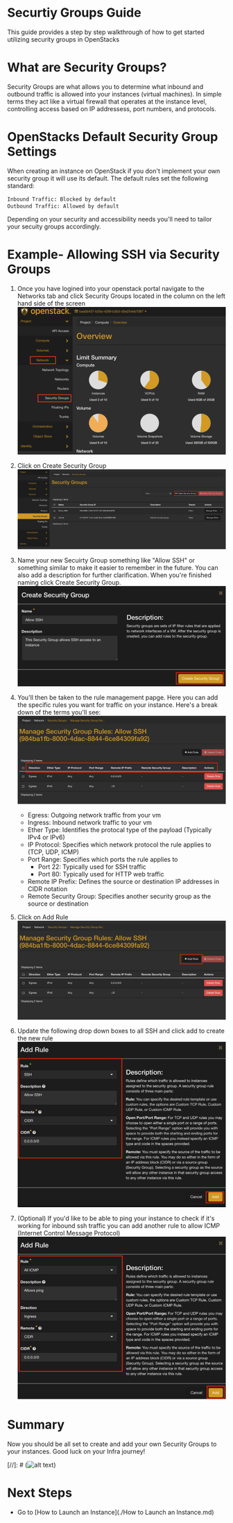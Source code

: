 # Securtiy Groups Guide

This guide provides a step by step walkthrough of how to get started utilizing security groups in OpenStacks


# What are Security Groups?

Security Groups are what allows you to determine what inbound and outbound traffic is allowed into your instances (virtual machines).
In simple terms they act like a virtual firewall that operates at the instance level, controlling access based on IP addressess, port numbers, and protocols.


# OpenStacks Default Security Group Settings

When creating an instance on OpenStack if you don't implement your own security group it will use its default.
The default rules set the following standard:

```
Inbound Traffic: Blocked by default
Outbound Traffic: Allowed by default
```
Depending on your security and accessibility needs you'll need to tailor your secuity groups accordingly.


# Example- Allowing SSH via Security Groups

1. Once you have logined into your openstack portal navigate to the Networks tab and click Security Groups located in the column on the left hand side of the screen ![alt text](../img/Security-Groups/Networks-Tab.png)

2. Click on Create Security Group
![alt text](../img/Security-Groups/Create-Security-Group.png)

3. Name your new Secuirty Group something like "Allow SSH" or something similar to make it easier to remember in the future. You can also add a description for further clarification. When you're finished naming click Create Security Group.
![alt text](../img/Security-Groups/Naming-Sec-Group.png)

4. You'll then be taken to the rule management papge. Here you can add the specific rules you want for traffic on your instance. Here's a break down of the terms you'll see:
![alt text](../img/Security-Groups/Rules-Explained.png)
    - Egress: Outgoing network traffic from your vm
    - Ingress: Inbound network traffic to your vm
    - Ether Type: Identifies the protocal type of the payload (Typically IPv4 or IPv6)
    - IP Protocol: Specifies which network protocol the rule applies to (TCP, UDP, ICMP)
    - Port Range: Specifies which ports the rule applies to
        - Port 22: Typically used for SSH traffic
        - Port 80: Typically used for HTTP web traffic
    - Remote IP Prefix: Defines the source or destination IP addresses in CIDR notation
    - Remote Security Group: Specifies another security group as the source or destination

5. Click on Add Rule
![alt text](../img/Security-Groups/Add-Rule.png)

6. Update the following drop down boxes to all SSH and click add to create the new rule
![alt text](../img/Security-Groups/Modifiying-Rule.png)

7. (Optional) If you'd like to be able to ping your instance to check if it's working for inbound ssh traffic you can add another rule to allow ICMP (Internet Control Message Protocol)
![alt text](../img/Security-Groups/Adding-ICMP.png)



# Summary
Now you should be all set to create and add your own Security Groups to your instances. Good luck on your Infra journey!

[//]: # (![alt text](../img/Security-Groups/Hack.png#center))


# Next Steps 

- Go to [How to Launch an Instance](./How to Launch an Instance.md)
